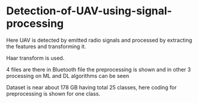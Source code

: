 # Detection-of-UAV-using-signal-processing

Here UAV is detected by emitted radio signals and processed by extracting the features and transforming it. 

Haar transform is used.

4 files are there in Bluetooth file the preprocessing is shown and in other 3 processing on ML and DL algorithms can be seen

Dataset is near about 178 GB having total 25 classes, here coding for preprocessing is shown for one class.
